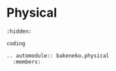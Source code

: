 # Physical

```{toctree}
:hidden:

coding
```

```{eval-rst}
.. automodule:: bakeneko.physical
  :members:
```
